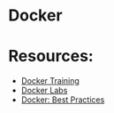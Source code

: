 # Docker

# Resources:
* [Docker Training](https://training.play-with-docker.com/)
* [Docker Labs](https://labs.play-with-docker.com/)
* [Docker: Best Practices](https://sysdig.com/blog/dockerfile-best-practices/)
